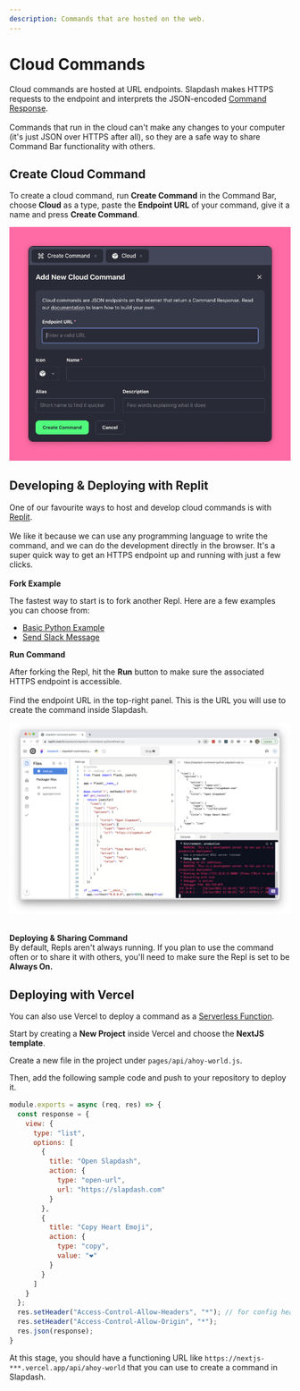 ```yaml
---
description: Commands that are hosted on the web.
---
```


# Cloud Commands

Cloud commands are hosted at URL endpoints. Slapdash makes HTTPS requests to the endpoint and interprets the JSON-encoded [Command Response](../reference/command-response.md).\
\
Commands that run in the cloud can't make any changes to your computer (it's just JSON over HTTPS after all), so they are a safe way to share Command Bar functionality with others.

## Create Cloud Command

To create a cloud command, run **Create Command** in the Command Bar, choose **Cloud** as a type, paste the **Endpoint URL** of your command, give it a name and press **Create Command**.

![](../.gitbook/assets/cleanshot-2021-08-20-at-16.22.14.png)

## Developing & Deploying with Replit

One of our favourite ways to host and develop cloud commands is with [Replit](https://replit.com).\
\
We like it because we can use any programming language to write the command, and we can do the development directly in the browser. It's a super quick way to get an HTTPS endpoint up and running with just a few clicks.\
\
**Fork Example**

The fastest way to start is to fork another Repl. Here are a few examples you can choose from:

* [Basic Python Example](https://replit.com/@slapdash/slapdash-command-python)
* [Send Slack Message](https://replit.com/@slapdash/send-slack-message)

**Run Command**

After forking the Repl, hit the **Run** button to make sure the associated HTTPS endpoint is accessible.\
\
Find the endpoint URL in the top-right panel. This is the URL you will use to create the command inside Slapdash.

![](../.gitbook/assets/screen-shot-2021-06-18-at-3.10.48-pm.png)

\
**Deploying & Sharing Command**\
By default, Repls aren't always running. If you plan to use the command often or to share it with others, you'll need to make sure the Repl is set to be **Always On.**

## Deploying with Vercel

You can also use Vercel to deploy a command as a [Serverless Function](https://vercel.com/docs/serverless-functions/introduction).

Start by creating a **New Project** inside Vercel and choose the **NextJS template**.

Create a new file in the project under `pages/api/ahoy-world.js`.

Then, add the following sample code and push to your repository to deploy it.

```javascript
module.exports = async (req, res) => {
  const response = {
    view: {
      type: "list",
      options: [
        {
          title: "Open Slapdash",
          action: {
            type: "open-url",
            url: "https://slapdash.com"
          }
        },
        {
          title: "Copy Heart Emoji",
          action: {
            type: "copy",
            value: "❤️"
          }
        }
      ]
    }
  };
  res.setHeader("Access-Control-Allow-Headers", "*"); // for config headers
  res.setHeader("Access-Control-Allow-Origin", "*");
  res.json(response);
}
```

At this stage, you should have a functioning URL like `https://nextjs-***.vercel.app/api/ahoy-world` that you can use to create a command in Slapdash.
